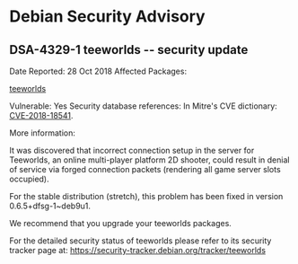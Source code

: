 
Debian Security Advisory
========================


DSA-4329-1 teeworlds -- security update
---------------------------------------



Date Reported:
28 Oct 2018
Affected Packages:

[teeworlds](https://packages.debian.org/src:teeworlds)

Vulnerable:
Yes
Security database references:
In Mitre's CVE dictionary: [CVE-2018-18541](https://security-tracker.debian.org/tracker/CVE-2018-18541).  

More information:

It was discovered that incorrect connection setup in the server for
Teeworlds, an online multi-player platform 2D shooter, could result in
denial of service via forged connection packets (rendering all game
server slots occupied).


For the stable distribution (stretch), this problem has been fixed in
version 0.6.5+dfsg-1~deb9u1.


We recommend that you upgrade your teeworlds packages.


For the detailed security status of teeworlds please refer to
its security tracker page at:
<https://security-tracker.debian.org/tracker/teeworlds>





